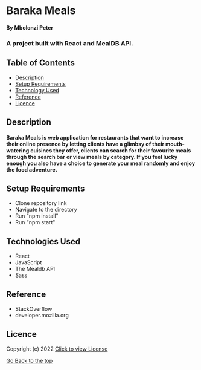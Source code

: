 # Baraka Meals

#### By Mbolonzi Peter
### A project built with React and MealDB API.

## Table of Contents

+ [Description](#description)
+ [Setup Requirements](#setup-requirements)
+ [Technology Used](#technology-used)
+ [Reference](#reference)
+ [Licence](#licence)

## Description
#### Baraka Meals is web application for restaurants that want to increase their online presence by letting clients have a glimbsy of their mouth-watering cuisines they offer, clients can search for their favourite meals through the search bar or view meals by category. If you feel lucky enough you also have a choice to generate your meal randomly and enjoy the food adventure.

## Setup Requirements
* Clone repository link
* Navigate to the directory
* Run "npm install"
* Run "npm start"
## Technologies Used
* React
* JavaScript
* The Mealdb API
* Sass

## Reference
* StackOverflow
* developer.mozilla.org

## Licence

Copyright (c) 2022 [Click to view License](LICENSE)

[Go Back to the top](#description)